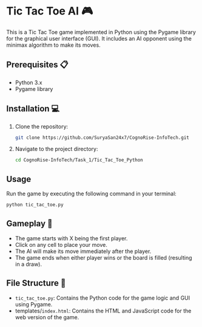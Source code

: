 # Tic Tac Toe AI 🎮

This is a Tic Tac Toe game implemented in Python using the Pygame library for the graphical user interface (GUI). It includes an AI opponent using the minimax algorithm to make its moves.

## Prerequisites 📋
- Python 3.x
- Pygame library

## Installation 💻
1. Clone the repository:
   ```bash
   git clone https://github.com/SuryaSan24x7/CognoRise-InfoTech.git
   ```
2. Navigate to the project directory:
    ```bash
    cd CognoRise-InfoTech/Task_1/Tic_Tac_Toe_Python
    ```
## Usage
Run the game by executing the following command in your terminal:

```bash
python tic_tac_toe.py
```
## Gameplay 🎲
- The game starts with X being the first player.
- Click on any cell to place your move.
- The AI will make its move immediately after the player.
- The game ends when either player wins or the board is filled (resulting in a draw).

## File Structure 📁
- `tic_tac_toe.py`: Contains the Python code for the game logic and GUI using Pygame.
- templates/`index.html`: Contains the HTML and JavaScript code for the web version of the game.
